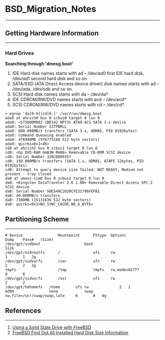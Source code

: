 # BSD_Migration_Notes
---


## Getting Hardware Information
---

### Hard Drives
**Searching through 'dmesg.boot'**

1. IDE Hard disk names starts with ad – /dev/ad0 first IDE hard disk, /dev/ad1 second hard disk and so on
2. SATA/SSD (ATA Direct Access device driver) disk names starts with ad – /dev/ada, /dev/sdb and so on.
3. SCSI Hard disk names starts with da – /dev/da*
4. IDE CDROM/RW/DVD names starts with acd – /dev/acd*
5. SCSI CDROM/RW/DVD names starts with cd – /dev/cd*

```
> egrep 'da[0-9]|cd[0-]' /var/run/dmesg.boot
ada0 at ahcich0 bus 0 scbus0 target 0 lun 0
ada0: <ST500DM002-1BD142 HP73> ATA8-ACS SATA 3.x device
ada0: Serial Number Z3TPBRLL
ada0: 600.000MB/s transfers (SATA 3.x, UDMA5, PIO 8192bytes)
ada0: Command Queueing enabled
ada0: 476940MB (976773168 512 byte sectors)
ada0: quirks=0x1<4K>
cd0 at ahcich2 bus 0 scbus1 target 0 lun 0
cd0: <hp DVD-RAM GHA3N RH06> Removable CD-ROM SCSI device
cd0: Serial Number 328CD009357
cd0: 150.000MB/s transfers (SATA 1.x, UDMA5, ATAPI 12bytes, PIO 8192bytes)
cd0: Attempt to query device size failed: NOT READY, Medium not present - tray closed
da0 at umass-sim0 bus 0 scbus2 target 0 lun 0
da0: <Kingston DataTraveler 2.0 1.00> Removable Direct Access SPC-2 SCSI device
da0: Serial Number 50E549C2020CFE31796FEFB1
da0: 40.000MB/s transfers
da0: 7388MB (15131636 512 byte sectors)
da0: quirks=0x3<NO_SYNC_CACHE,NO_6_BYTE>
```


## Partitioning Scheme
---

```
# Device                Mountpoint      FStype  Options         		Dump    Pass#	(Size)
/dev/gpt/ssdboot	                boot                    		         	512k
/dev/gpt/ssdrootfs      /               ufs     rw              		1       1	2g
/dev/gpt/ssdvarfs       /var            ufs     rw              		2       2	2g
tmpfs                   /tmp            tmpfs   rw,mode=01777   		0       0
/dev/gpt/ssdusrfs       /usr            ufs     rw              		2       2
/dev/gpt/hdhomefs	/home		ufs	rw				2	2
md99            	none            swap    sw,file=/usr/swap/swap,late     0       0	4g
```


## References
---
1. [Using a Solid State Drive with FreeBSD](http://www.wonkity.com/~wblock/docs/html/ssd.html)
2. [FreeBSD Find Out All Installed Hard Disk Size Information](https://www.cyberciti.biz/faq/freebsd-hard-disk-information/)
